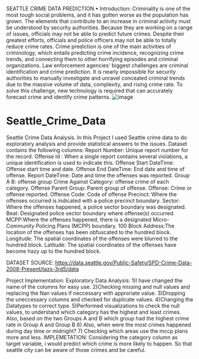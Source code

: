 SEATTLE CRIME DATA PREDICTION
•	Introduction:
Criminality is one of the most tough social problems, and it has gotten worse as the population has grown. The elements that contribute to an increase in criminal activity must be understood by security authorities. Because they are working on a range of issues, officials may not be able to predict future crimes. Despite their greatest efforts, officials and police officers may not be able to totally reduce crime rates. Crime prediction is one of the main activities of criminology, which entails predicting crime incidence, recognizing crime trends, and connecting them to other horrifying episodes and criminal organizations. Law enforcement agencies' biggest challenges are criminal identification and crime prediction. It is nearly impossible for security authorities to manually investigate and unravel concealed criminal trends due to the massive volume of data, complexity, and rising crime rate. To solve this challenge, new technology is required that can accurately forecast crime and identify crime patterns.
![image](https://user-images.githubusercontent.com/103714078/167957284-b357d795-17f6-4595-b110-01a035847798.png)


# Seattle_Crime_Data

Seattle Crime Data Analysis. In this Project I used Seattle crime data to do exploratory analysis and provide statistical answers to the issues. 
Dataset contains the following columns: Report Number: Unique report number for the record. 
Offense Id : When a single report contains several violations, a unique identification is used to indicate this.
Offense Start DateTime: Offense start time and date.
Offense End DateTime: End date and time of offense.
Report DateTime: Date and time the offenses was reported.
Group A B: offense group
Crime Against Category: offense crime of each category.
Offense Parent Group: Parent group of offense.
Offense: Crime or offense reported.
Offense Code: Code of offense
Precinct: Where the offenses occurred is indicated with a police precinct boundary.
Sector: Where the offenses happened, a police sector boundary was designated.
Beat: Designated police sector boundary where offense(s) occurred.
MCPP:Where the offenses happened, there is a designated Micro-Community Policing Plans (MCPP) boundary.
100 Block Address:The location of the offenses has been obfuscated to the hundred block.
Longitude: The spatial coordinates of the offenses were blurred to the hundred block.
Latitude: The spatial coordinates of the offenses have become hazy up to the hundred block.

DATASET SOURCE:
https://data.seattle.gov/Public-Safety/SPD-Crime-Data-2008-Present/tazs-3rd5/data

Project Implementation:
Exploratory Data Analysis:
1)I have changed the name of the columns for easy use.
2)Checking missing and null values and replacing the Nan values if neccessary with approriate value.
3)Dropping the uneccessary columns and checked for duplicate values.
4)Changing the Datatypes to correct type.
5)Performed visualizations to check the null values, to understand which category has the highest and least crimes. Also, based on the two Groups A and B which group had the highest crime rate in Group A and Group B
6) Also, when were the most crimes happened during day time or midnight?
7) Checking which areas use the mccp plans more and less.
IMPLEMETATION:
Considering the category column as target variable, i would predict which crime is more likely to happen. So that seattle city can be aware of those crimes and be careful.
